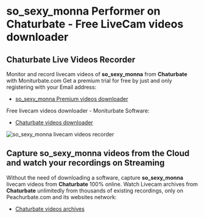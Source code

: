 # so_sexy_monna Performer on Chaturbate - Free LiveCam videos downloader

## Chaturbate Live Videos Recorder

Monitor and record livecam videos of **so_sexy_monna** from **Chaturbate** with Moniturbate.com
Get a premium trial for free by just and only registering with your Email address:
* [so_sexy_monna Premium videos downloader](https://moniturbate.com/request-demo-licence-key.html)

Free livecam videos downloader - Moniturbate Software:
* [Chaturbate videos downloader](https://moniturbate.com/moniturbate-download-software.html)

![so_sexy_monna livecam videos recorder](https://peachurnet.com/templates/moniturbate-software.png)


## Capture so_sexy_monna videos from the Cloud and watch your recordings on Streaming

Without the need of downloading a software, capture **so_sexy_monna** livecam videos from **Chaturbate** 100% online.
Watch Livecam archives from **Chaturbate** unlimitedly from thousands of existing recordings, only on Peachurbate.com and its websites network:
* [Chaturbate videos archives](https://peachurnet.com/)